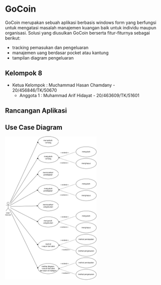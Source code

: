 # GoCoin
GoCoin merupakan sebuah aplikasi berbasis windows form yang berfungsi untuk mengatasi masalah manajemen kuangan baik untuk individu maupun organisasi. 
Solusi yang diusulkan GoCoin berserta fitur-fiturnya sebagai berikut: 
- tracking pemasukan dan pengeluaran 
- manajemen uang berdasar pocket atau kantung 
- tampilan diagram pengeluaran


## Kelompok 8
- Ketua Kelompok	: Muchammad Hasan Chamdany - 20/456846/TK/50670
	- Anggota 1		: Muhammad Arif Hidayat - 20/463609/TK/51601

## Rancangan Aplikasi
<div class="Usecase"> 
	<h2>Use Case Diagram</h2>
	<img src="./markdown-assets/1.jpg" width="300" alt="usecase diagram" />
</div>
